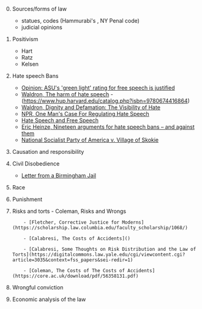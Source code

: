 0. Sources/forms of law
      - statues, codes (Hammurabi's , NY Penal code)
      - judicial opinions
  
1. Positivism
    - Hart
    - Ratz
    - Kelsen
    
 2. Hate speech Bans
      - [Opinion: ASU's 'green light' rating for free speech is justified](https://www.statepress.com/article/2018/09/spmagazine-asu-receives-green-light-rating-for-university-free-speech-policies)
      - [Waldron, The harm of hate speech](https://freespeechdebate.com/en/discuss/the-harm-of-hate-speech/)
            - (https://www.hup.harvard.edu/catalog.php?isbn=9780674416864)
      - [Waldron, Dignity and Defamation: The Visibility of Hate](https://harvardlawreview.org/2010/05/dignity-and-defamation-the-visibility-of-hate/)
      - [NPR, One Man's Case For Regulating Hate Speech](https://www.npr.org/2012/06/03/154150229/one-mans-case-for-regulating-hate-speech)
      - [Hate Speech and Free Speech](https://www.cornell.edu/video/hate-speech-free-speech-nadine-strossen-jeremy-waldron)
      - [Eric Heinze, Nineteen arguments for hate speech bans – and against them](https://freespeechdebate.com/discuss/nineteen-arguments-for-hate-speech-bans-and-against-them/)
      -  [National Socialist Party of America v. Village of Skokie](https://www.oyez.org/cases/1976/76-1786)
  
 3. Causation and responsibility
 
 4. Civil Disobedience 
       - [Letter from a Birmingham Jail](https://www.africa.upenn.edu/Articles_Gen/Letter_Birmingham.html)
       
 5. Race
 
 6. Punishment
 
 7. Risks and torts
            - Coleman, Risks and Wrongs
            
            - [Fletcher, Corrective Justice for Moderns](https://scholarship.law.columbia.edu/faculty_scholarship/1068/)
            
            - [Calabresi, The Costs of Accidents]()
            
            - [Calabresi, Some Thoughts on Risk Distribution and the Law of Torts](https://digitalcommons.law.yale.edu/cgi/viewcontent.cgi?article=3035&context=fss_papers&sei-redir=1)
            
            - [Coleman, The Costs of The Costs of Accidents](https://core.ac.uk/download/pdf/56358131.pdf)
 8. Wrongful conviction
 
 9. Economic analysis of the law
      
